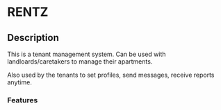 # RENTZ

## Description

This is a tenant management system. Can be used with landloards/caretakers to manage their apartments.

Also used by the tenants to set profiles, send messages, receive reports anytime.

### Features